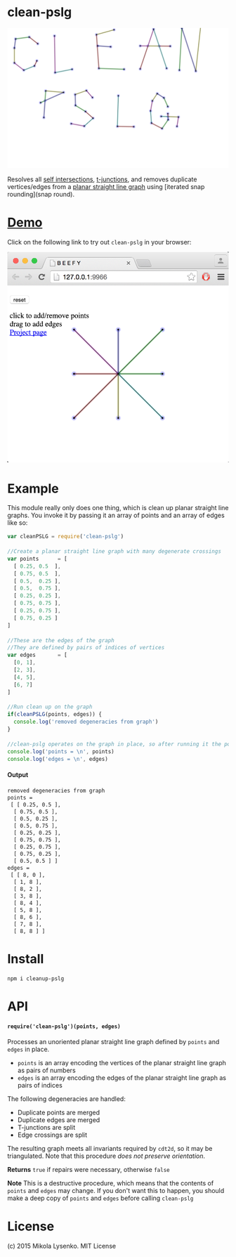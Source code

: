 clean-pslg
============
<img src="img/logo.png">

Resolves all [self intersections](selfcross), [t-junctions](tjunc), and removes duplicate vertices/edges from a [planar straight line graph](pslg) using [iterated snap rounding](snap round).

# [Demo](https://mikolalysenko.github.io/clean-pslg)

Click on the following link to try out `clean-pslg` in your browser:

[<img src="img/demo.png">](https://mikolalysenko.github.io/clean-pslg)

# Example

This module really only does one thing, which is clean up planar straight line graphs.  You invoke it by passing it an array of points and an array of edges like so:

```javascript
var cleanPSLG = require('clean-pslg')

//Create a planar straight line graph with many degenerate crossings
var points      = [
  [ 0.25, 0.5  ],
  [ 0.75, 0.5  ],
  [ 0.5,  0.25 ],
  [ 0.5,  0.75 ],
  [ 0.25, 0.25 ],
  [ 0.75, 0.75 ],
  [ 0.25, 0.75 ],
  [ 0.75, 0.25 ]
]

//These are the edges of the graph
//They are defined by pairs of indices of vertices
var edges       = [
  [0, 1],
  [2, 3],
  [4, 5],
  [6, 7]
]

//Run clean up on the graph
if(cleanPSLG(points, edges)) {
  console.log('removed degeneracies from graph')
}

//clean-pslg operates on the graph in place, so after running it the points/edges will be modified
console.log('points = \n', points)
console.log('edges = \n', edges)
```

#### Output

```
removed degeneracies from graph
points =
 [ [ 0.25, 0.5 ],
  [ 0.75, 0.5 ],
  [ 0.5, 0.25 ],
  [ 0.5, 0.75 ],
  [ 0.25, 0.25 ],
  [ 0.75, 0.75 ],
  [ 0.25, 0.75 ],
  [ 0.75, 0.25 ],
  [ 0.5, 0.5 ] ]
edges =
 [ [ 8, 0 ],
  [ 1, 8 ],
  [ 8, 2 ],
  [ 3, 8 ],
  [ 8, 4 ],
  [ 5, 8 ],
  [ 8, 6 ],
  [ 7, 8 ],
  [ 8, 8 ] ]
```

# Install

```
npm i cleanup-pslg
```

# API

#### `require('clean-pslg')(points, edges)`
Processes an unoriented planar straight line graph defined by `points` and `edges` in place.

* `points` is an array encoding the vertices of the planar straight line graph as pairs of numbers
* `edges` is an array encoding the edges of the planar straight line graph as pairs of indices

The following degeneracies are handled:

* Duplicate points are merged
* Duplicate edges are merged
* T-junctions are split
* Edge crossings are split

The resulting graph meets all invariants required by `cdt2d`, so it may be triangulated.  Note that this procedure *does not preserve orientation*.

**Returns** `true` if repairs were necessary, otherwise `false`

**Note** This is a destructive procedure, which means that the contents of `points` and `edges` may change.  If you don't want this to happen, you should make a deep copy of `points` and `edges` before calling `clean-pslg`

# License
(c) 2015 Mikola Lysenko. MIT License
